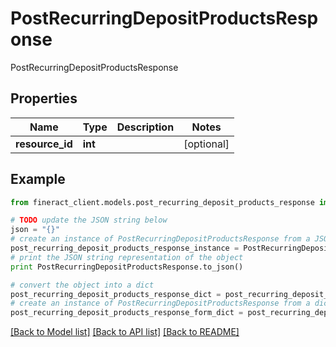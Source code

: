# PostRecurringDepositProductsResponse

PostRecurringDepositProductsResponse

## Properties

Name | Type | Description | Notes
------------ | ------------- | ------------- | -------------
**resource_id** | **int** |  | [optional] 

## Example

```python
from fineract_client.models.post_recurring_deposit_products_response import PostRecurringDepositProductsResponse

# TODO update the JSON string below
json = "{}"
# create an instance of PostRecurringDepositProductsResponse from a JSON string
post_recurring_deposit_products_response_instance = PostRecurringDepositProductsResponse.from_json(json)
# print the JSON string representation of the object
print PostRecurringDepositProductsResponse.to_json()

# convert the object into a dict
post_recurring_deposit_products_response_dict = post_recurring_deposit_products_response_instance.to_dict()
# create an instance of PostRecurringDepositProductsResponse from a dict
post_recurring_deposit_products_response_form_dict = post_recurring_deposit_products_response.from_dict(post_recurring_deposit_products_response_dict)
```
[[Back to Model list]](../README.md#documentation-for-models) [[Back to API list]](../README.md#documentation-for-api-endpoints) [[Back to README]](../README.md)


